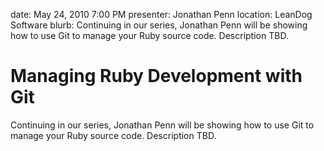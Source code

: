 date: May 24, 2010 7:00 PM
presenter: Jonathan Penn
location: LeanDog Software
blurb: Continuing in our series, Jonathan Penn will be showing how to use Git to manage your Ruby source code. Description TBD.

# Managing Ruby Development with Git

Continuing in our series, Jonathan Penn will be showing how to use Git to manage your Ruby source code. Description TBD.
